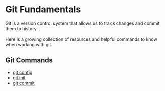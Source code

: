 # Git Fundamentals

Git is a version control system that allows us to track changes and commit them to history.
<br><br>
Here is a growing collection of resources and helpful commands to know when working with git.

## Git Commands
- [git config](./commands/Config.md)
- [git init](./commands/Init.md)
- [git commit](./commands/Commit.md)